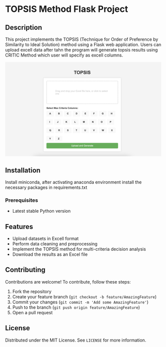 # TOPSIS Method Flask Project

## Description
This project implements the TOPSIS (Technique for Order of Preference by Similarity to Ideal Solution) method using a Flask web application. Users can upload excell data after tahn the program will generate topsis results using CRITIC Method which user will specify as excell columns.

![Description](topsis.png)


## Installation
Install miniconda, after activating anaconda environment install the necessary packages in requirements.txt

### Prerequisites
- Latest stable Python version
 
## Features
- Upload datasets in Excell format
- Perform data cleaning and preprocessing
- Implement the TOPSIS method for multi-criteria decision analysis
- Download the results as an Excel file

## Contributing
Contributions are welcome! To contribute, follow these steps:

1. Fork the repository
2. Create your feature branch (`git checkout -b feature/AmazingFeature`)
3. Commit your changes (`git commit -m 'Add some AmazingFeature'`)
4. Push to the branch (`git push origin feature/AmazingFeature`)
5. Open a pull request

## License
Distributed under the MIT License. See `LICENSE` for more information.

